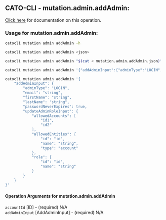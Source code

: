 
## CATO-CLI - mutation.admin.addAdmin:
[Click here](https://api.catonetworks.com/documentation/#mutation-mutation.admin.addAdmin) for documentation on this operation.

### Usage for mutation.admin.addAdmin:

```bash
catocli mutation admin addAdmin -h

catocli mutation admin addAdmin <json>

catocli mutation admin addAdmin "$(cat < mutation.admin.addAdmin.json)"

catocli mutation admin addAdmin '{"addAdminInput":{"adminType":"LOGIN","email":"string","firstName":"string","lastName":"string","passwordNeverExpires":true,"updateAdminRoleInput":{"allowedAccounts":["id1","id2"],"allowedEntities":{"id":"id","name":"string","type":"account"},"role":{"id":"id","name":"string"}}}}'

catocli mutation admin addAdmin '{
    "addAdminInput": {
        "adminType": "LOGIN",
        "email": "string",
        "firstName": "string",
        "lastName": "string",
        "passwordNeverExpires": true,
        "updateAdminRoleInput": {
            "allowedAccounts": [
                "id1",
                "id2"
            ],
            "allowedEntities": {
                "id": "id",
                "name": "string",
                "type": "account"
            },
            "role": {
                "id": "id",
                "name": "string"
            }
        }
    }
}'
```

#### Operation Arguments for mutation.admin.addAdmin ####

`accountId` [ID] - (required) N/A    
`addAdminInput` [AddAdminInput] - (required) N/A    
